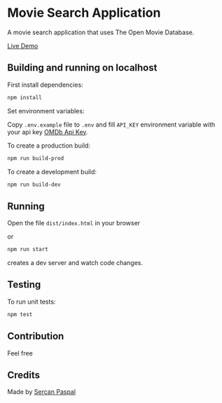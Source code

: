 # Movie Search Application

A movie search application that uses The Open Movie Database.

[Live Demo](https://movie-search-app.paspal.net/)

## Building and running on localhost

First install dependencies:

```sh
npm install
```

Set environment variables:

Copy `.env.example` file to `.env` and fill `API_KEY` environment variable with your api key [OMDb Api Key](http://www.omdbapi.com/apikey.aspx).

To create a production build:

```sh
npm run build-prod
```

To create a development build:

```sh
npm run build-dev
```

## Running

Open the file `dist/index.html` in your browser

or

```sh
npm run start
```

creates a dev server and watch code changes.

## Testing

To run unit tests:

```sh
npm test
```

## Contribution

Feel free

## Credits

Made by [Sercan Paspal](https://paspal.net)
